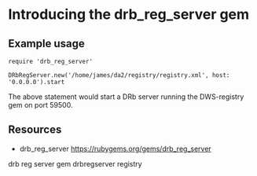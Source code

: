 # Introducing the drb_reg_server gem

## Example usage

    require 'drb_reg_server'

    DRbRegServer.new('/home/james/da2/registry/registry.xml', host: '0.0.0.0').start

The above statement would start a DRb server running the DWS-registry gem on port 59500.

## Resources

* drb_reg_server https://rubygems.org/gems/drb_reg_server

drb reg server gem drbregserver registry

